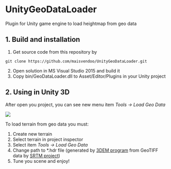 # UnityGeoDataLoader

Plugin for Unity game engine to load heightmap from geo data 

## 1. Build and installation

1. Get source code from this repository by

```
git clone https://github.com/maisvendoo/UnityGeoDataLoader.git
```

2. Open solution in MS Visual Studio 2015 and build it
3. Copy bin/GeoDataLoader.dll to Asset/Editor/Plugins in your Unity project

## 2. Using in Unity 3D

After open you project, you can see new menu item *Tools -> Load Geo Data*

![](https://habrastorage.org/web/e5d/6e6/9db/e5d6e69dbd244343ab6c9342b30de492.PNG)

To load terrain from geo data you must:

1. Create new terrain 
2. Select terrain in project inspector
3. Select item *Tools -> Load Geo Data*
4. Change path to *.hdr file (generated by [3DEM program](http://www.hangsim.com/3dem/) from GeoTIFF data by [SRTM project](http://dwtkns.com/srtm/))
5. Tune you scene and enjoy!


